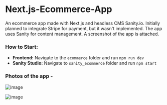 # Next.js-Ecommerce-App

An ecommerce app made with Next.js and headless CMS Sanity.io. Initially planned to integrate Stripe for payment, but it wasn't implemented. The app uses Sanity for content management. A screenshot of the app is attached.

### How to Start:

- **Frontend:** Navigate to the `ecommerce` folder and run `npm run dev`
- **Sanity Studio:** Navigate to `sanity_ecommerce` folder and run `npm start`

### Photos of the app -

![image](https://github.com/user-attachments/assets/72a8408a-ead6-4e39-9a65-90b63b585b36)

![image](https://github.com/user-attachments/assets/3634f9d8-260d-481e-859a-b7b442918fc9)
